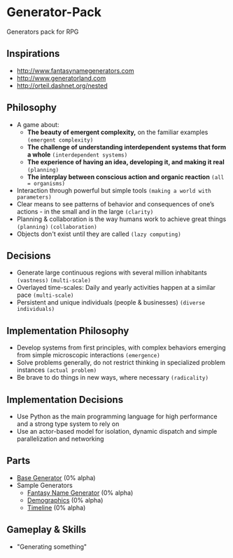 # Generator-Pack

Generators pack for RPG

## Inspirations

* http://www.fantasynamegenerators.com
* http://www.generatorland.com
* http://orteil.dashnet.org/nested

## Philosophy

* A game about:
  * **The beauty of emergent complexity,** on the familiar examples `(emergent complexity)`
  * **The challenge of understanding interdependent systems that form a whole** `(interdependent systems)`
  * **The experience of having an idea, developing it, and making it real** `(planning)`
  * **The interplay between conscious action and organic reaction** `(all = organisms)`
* Interaction through powerful but simple tools `(making a world with parameters)`
* Clear means to see patterns of behavior and consequences of one’s actions - in the small and in the large `(clarity)`
* Planning & collaboration is the way humans work to achieve great things `(planning)` `(collaboration)`
* Objects don't exist until they are called `(lazy computing)`

## Decisions

* Generate large continuous regions with several million inhabitants `(vastness)` `(multi-scale)`
* Overlayed time-scales: Daily and yearly activities happen at a similar pace `(multi-scale)`
* Persistent and unique individuals (people & businesses) `(diverse individuals)`

## Implementation Philosophy

* Develop systems from first principles, with complex behaviors emerging from simple microscopic interactions `(emergence)`
* Solve problems generally, do not restrict thinking in specialized problem instances `(actual problem)`
* Be brave to do things in new ways, where necessary `(radicality)`

## Implementation Decisions

* Use Python as the main programming language for high performance and a strong type system to rely on
* Use an actor-based model for isolation, dynamic dispatch and simple parallelization and networking

## Parts

* [Base Generator](generator/README.md) (0% alpha)
* Sample Generators
  * [Fantasy Name Generator](generator/fng/README.md) (0% alpha)
  * [Demographics](generator/demographics/README.md) (0% alpha)
  * [Timeline](generator/timeline/README.md) (0% alpha)

## Gameplay & Skills

* "Generating something"
